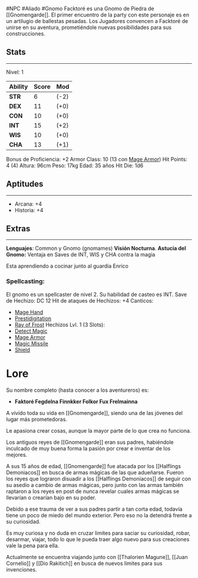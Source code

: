 #NPC #Aliado #Gnomo
Facktoré es una Gnomo de Piedra de [[Gnomengarde]]. 
El primer encuentro de la party con este personaje es en un artilugio de ballestas pesadas. 
Los Jugadores convencen a Facktoré de unirse en su aventura, prometiéndole nuevas posibilidades para sus construcciones. 
## Stats
___
Nivel: 1

| Ability | Score | Mod  |
| ------- | ----- | ---- |
| **STR** | 6     | (-2) |
| **DEX** | 11    | (+0) |
| **CON** | 10    | (+0) |
| **INT** | 15    | (+2) |
| **WIS** | 10    | (+0) |
| **CHA** | 13    | (+1) |
Bonus de Proficiencia: +2
Armor Class: 10 (13 con [Mage Armor](https://5e.tools/spells.html#mage%20armor_phb))
Hit Points: 4 (4)
Altura: 96cm
Peso: 17kg
Edad: 35 años
Hit Die: 1d6
## Aptitudes
___
+ Arcana: +4
+ Historia: +4
## Extras
---
**Lenguajes**: Common y Gnomo (gnomames)
**Visión Nocturna**.
**Astucia del Gnomo:** Ventaja en Saves de INT, WIS y CHA contra la magia

Esta aprendiendo a cocinar junto al guardia Enrico
### **Spellcasting:** 
El gnomo es un spellcaster de nivel 2. Su habilidad de casteo es INT.
Save de Hechizo: DC 12
Hit de ataques de Hechizos: +4
Canticos:
+ [Mage Hand](https://5e.tools/spells.html#mage%20hand_phb)
+ [Prestidigitation](https://5e.tools/spells.html#prestidigitation_phb)
+ [Ray of Frost](https://5e.tools/spells.html#ray%20of%20frost_phb)
Hechizos Lvl. 1 (3 Slots):
+ [Detect Magic](https://5e.tools/spells.html#detect%20magic_phb)
+ [Mage Armor](https://5e.tools/spells.html#mage%20armor_phb)
+ [Magic Missile](https://5e.tools/spells.html#magic%20missile_phb)
+ [Shield](https://5e.tools/spells.html#shield_phb)

# Lore
Su nombre completo (hasta conocer a los aventureros) es: 
+ **Faktoré Fegdelna Finnkker Folkor Fux Frelmainna**

A vivido toda su vida en [[Gnomengarde]], siendo una de las jóvenes del lugar más prometedoras.

Le apasiona crear cosas, aunque la mayor parte de lo que crea no funciona.

Los antiguos reyes de [[Gnomengarde]] eran sus padres, habiéndole inculcado de muy buena forma la pasión por crear e inventar de los mejores. 

A sus 15 años de edad, [[Gnomengarde]] fue atacada por los [[Halflings Demoniacos]] en busca de armas mágicas de las que adueñarse. Fueron los reyes que lograron disuadir a los [[Halflings Demoniacos]] de seguir con su asedio a cambio de armas mágicas, pero junto con las armas también raptaron a los reyes en post de nunca revelar cuales armas mágicas se llevarían o crearían bajo en su poder.

Debido a ese trauma de ver a sus padres partir a tan corta edad, todavía tiene un poco de miedo del mundo exterior. Pero eso no la detendrá frente a su curiosidad.

Es muy curiosa y no duda en cruzar limites para saciar su curiosidad, robar, desarmar, viajar, todo lo que le pueda traer algo nuevo para sus creaciones vale la pena para ella.

Actualmente se encuentra viajando junto con [[Thalorien Magune]], [[Juan Cornelio]] y [[Dio Rakitich]] en busca de nuevos limites para sus invenciones.
